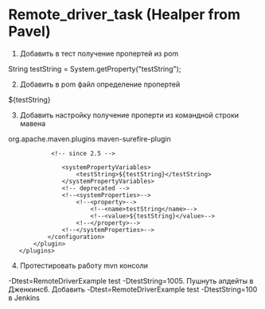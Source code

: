 # Remote_driver_task (Healper from Pavel)

1. Добавить в тест получение пропертей из pom

String testString = System.getProperty("testString");

2. Добавить в pom файл определение пропертей

<properties>
       <testString>${testString}</testString>
   </properties>
   
 3. Добавить настройку получение проперти из командной строки мавена
<plugins>
           <plugin>
               <groupId>org.apache.maven.plugins</groupId>
               <artifactId>maven-surefire-plugin</artifactId>
               <configuration>
                
                <!-- since 2.5 -->

                   <systemPropertyVariables>
                       <testString>${testString}</testString>
                   </systemPropertyVariables>
                   <!-- deprecated -->
                   <!--<systemProperties>-->
                       <!--<property>-->
                           <!--<name>testString</name>-->
                           <!--<value>${testString}</value>-->
                       <!--</property>-->
                   <!--</systemProperties>-->
               </configuration>
           </plugin>
       </plugins>
       
  4. Протестировать работу mvn консоли

-Dtest=RemoteDriverExample test -DtestString=1005. Пушнуть апдейты в Дженкинс6. Добавить -Dtest=RemoteDriverExample test -DtestString=100 в Jenkins
